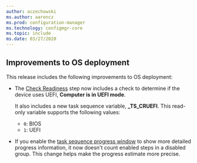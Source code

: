 ```yaml
---
author: aczechowski
ms.author: aaroncz
ms.prod: configuration-manager
ms.technology: configmgr-core
ms.topic: include
ms.date: 03/27/2020
---
```


## <a name="bkmk_osd"></a> Improvements to OS deployment

This release includes the following improvements to OS deployment:

- The [Check Readiness](/configmgr/osd/understand/task-sequence-steps#BKMK_CheckReadiness) step now includes a check to determine if the device uses UEFI, **Computer is in UEFI mode**.<!--6452769-->

    It also includes a new task sequence variable, **_TS_CRUEFI**. This read-only variable supports the following values:

  - `0`: BIOS
  - `1`: UEFI

- If you enable the [task sequence progress window](/configmgr/core/get-started/2020/technical-preview-2002#bkmk_tsprogress) to show more detailed progress information, it now doesn't count enabled steps in a disabled group.<!-- 6448412 --> This change helps make the progress estimate more precise.
